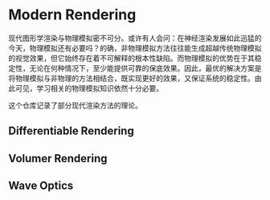# Modern Rendering

现代图形学渲染与物理模拟密不可分。或许有人会问：在神经渲染发展如此迅猛的今天，物理模拟还有必要吗？的确，非物理模拟方法往往能生成超越传统物理模拟的视觉效果，但它始终存在着不可解释的根本性缺陷。而物理模拟的优势在于其稳定性，无论在何种情况下，至少能提供可靠的保底效果。因此，最优的解决方案是将物理模拟与非物理的方法相结合，既实现更好的效果，又保证系统的稳定性。由此可见，学习相关的物理模拟知识依然十分必要。

这个仓库记录了部分现代渲染方法的理论。

## Differentiable Rendering

## Volumer Rendering

## Wave Optics
